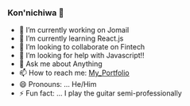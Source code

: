 ### Kon'nichiwa 👋


- 🔭 I’m currently working on Jomail
- 🌱 I’m currently learning React.js
- 👯 I’m looking to collaborate on Fintech
- 🤔 I’m looking for help with Javascript!!
- 💬 Ask me about Anything 
- 📫 How to reach me: [My_Portfolio](https://israelmitolu.netlify.app)
- 😄 Pronouns: ...  He/Him
- ⚡ Fun fact: ... I play the guitar semi-professionally 
